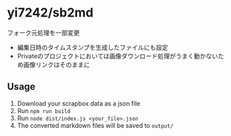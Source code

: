 # yi7242/sb2md
フォーク元処理を一部変更
- 編集日時のタイムスタンプを生成したファイルにも設定
- Privateのプロジェクトにおいては画像ダウンロード処理がうまく動かないため画像リンクはそのままに

## Usage

1. Download your scrapbox data as a json file
1. Run `npm run build`
1. Run `node dist/index.js <your_file>.json`
1. The converted markdown files will be saved to `output/`
